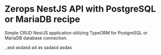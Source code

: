 # Zerops NestJS API with PostgreSQL or MariaDB recipe

Simple CRUD NestJS application utilizing TypeORM for PostgreSQL or MariaDB database connection.

,
asd
 asdasd
 ad
as
sadasd
asdas
